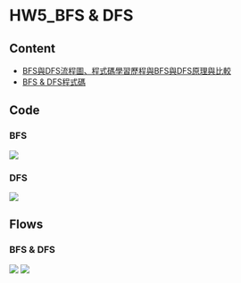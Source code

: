# HW5_BFS & DFS
## Content
* [BFS與DFS流程圖、程式碼學習歷程與BFS與DFS原理與比較](https://github.com/Yuni-wih/DSA-learning/blob/master/HW5/BFS與DFS流程圖、程式碼學習歷程與BFS與DFS原理與比較.ipynb)
* [BFS & DFS程式碼](https://github.com/Yuni-wih/DSA-learning/blob/master/HW5/BFS_06170244.py)

## Code
### BFS
![](https://i.imgur.com/ji5CZHH.png)
### DFS
![](https://i.imgur.com/xQlWb06.png)



## Flows
### BFS & DFS
![](https://i.imgur.com/6hNpBQZ.png)
![](https://i.imgur.com/kkAetWg.png)
